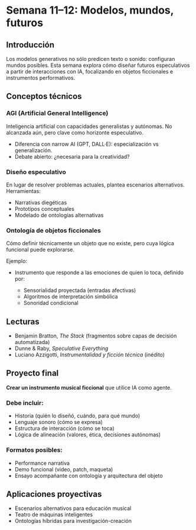 # Semana 11–12: Modelos, mundos, futuros

## Introducción

Los modelos generativos no sólo predicen texto o sonido: configuran mundos posibles. Esta semana explora cómo diseñar futuros especulativos a partir de interacciones con IA, focalizando en objetos ficcionales e instrumentos performativos.

## Conceptos técnicos

### AGI (Artificial General Intelligence)

Inteligencia artificial con capacidades generalistas y autónomas. No alcanzada aún, pero clave como horizonte especulativo.

* Diferencia con narrow AI (GPT, DALL·E): especialización vs generalización.
* Debate abierto: ¿necesaria para la creatividad?

### Diseño especulativo

En lugar de resolver problemas actuales, plantea escenarios alternativos. Herramientas:

* Narrativas diegéticas
* Prototipos conceptuales
* Modelado de ontologías alternativas

### Ontología de objetos ficcionales

Cómo definir técnicamente un objeto que no existe, pero cuya lógica funcional puede explorarse.

Ejemplo:

* Instrumento que responde a las emociones de quien lo toca, definido por:

  * Sensorialidad proyectada (entradas afectivas)
  * Algoritmos de interpretación simbólica
  * Sonoridad condicional

## Lecturas

* Benjamin Bratton, *The Stack* (fragmentos sobre capas de decisión automatizada)
* Dunne & Raby, *Speculative Everything*
* Luciano Azzigotti, *Instrumentalidad y ficción técnica* (inédito)

## Proyecto final

**Crear un instrumento musical ficcional** que utilice IA como agente.

### Debe incluir:

* Historia (quién lo diseñó, cuándo, para qué mundo)
* Lenguaje sonoro (cómo se expresa)
* Estructura de interacción (cómo se toca)
* Lógica de alineación (valores, ética, decisiones autónomas)

### Formatos posibles:

* Performance narrativa
* Demo funcional (video, patch, maqueta)
* Ensayo acompañante con ontología y arquitectura del objeto

## Aplicaciones proyectivas

* Escenarios alternativos para educación musical
* Teatro de máquinas inteligentes
* Ontologías híbridas para investigación-creación
